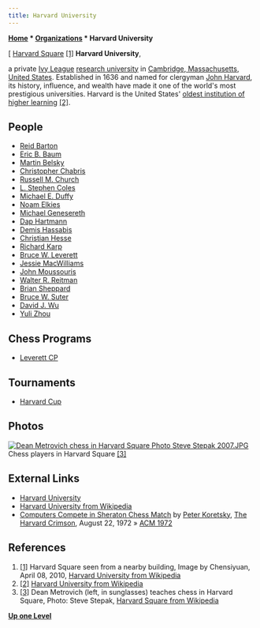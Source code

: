 ```yaml
---
title: Harvard University
---
```

**[Home](Home "Home") * [Organizations](Organizations "Organizations") * Harvard University**

\[ [Harvard Square](https://en.wikipedia.org/wiki/Harvard_Square) <a id="cite-note-1" href="#cite-ref-1">[1]</a>
**Harvard University**,

a private [Ivy League](https://en.wikipedia.org/wiki/Ivy_League) [research university](https://en.wikipedia.org/wiki/Research_university) in [Cambridge, Massachusetts](https://en.wikipedia.org/wiki/Cambridge,_Massachusetts), [United States](https://en.wikipedia.org/wiki/United_States).
Established in 1636 and named for clergyman [John Harvard](<https://en.wikipedia.org/wiki/John_Harvard_(clergyman)>), its history, influence, and wealth have made it one of the world's most prestigious universities. Harvard is the United States' [oldest institution of higher learning](https://en.wikipedia.org/wiki/Colonial_colleges) <a id="cite-note-2" href="#cite-ref-2">[2]</a>.

## People

- [Reid Barton](Reid_Barton "Reid Barton")
- [Eric B. Baum](Eric_B._Baum "Eric B. Baum")
- [Martin Belsky](Martin_Belsky "Martin Belsky")
- [Christopher Chabris](Christopher_Chabris "Christopher Chabris")
- [Russell M. Church](index.php?title=Russell_M._Church&action=edit&redlink=1 "Russell M. Church (page does not exist)")
- [L. Stephen Coles](L._Stephen_Coles "L. Stephen Coles")
- [Michael E. Duffy](index.php?title=Michael_E._Duffy&action=edit&redlink=1 "Michael E. Duffy (page does not exist)")
- [Noam Elkies](Noam_Elkies "Noam Elkies")
- [Michael Genesereth](Michael_Genesereth "Michael Genesereth")
- [Dap Hartmann](Dap_Hartmann "Dap Hartmann")
- [Demis Hassabis](Demis_Hassabis "Demis Hassabis")
- [Christian Hesse](Christian_Hesse "Christian Hesse")
- [Richard Karp](Richard_Karp "Richard Karp")
- [Bruce W. Leverett](Bruce_W._Leverett "Bruce W. Leverett")
- [Jessie MacWilliams](Mathematician#JMacWilliam "Mathematician")
- [John Moussouris](John_Moussouris "John Moussouris")
- [Walter R. Reitman](Walter_R._Reitman "Walter R. Reitman")
- [Brian Sheppard](Brian_Sheppard "Brian Sheppard")
- [Bruce W. Suter](Bruce_W._Suter "Bruce W. Suter")
- [David J. Wu](David_J._Wu "David J. Wu")
- [Yuli Zhou](Yuli_Zhou "Yuli Zhou")

## Chess Programs

- [Leverett CP](Leverett_CP "Leverett CP")

## Tournaments

- [Harvard Cup](Harvard_Cup "Harvard Cup")

## Photos

[![Dean Metrovich chess in Harvard Square Photo Steve Stepak 2007.JPG](https://upload.wikimedia.org/wikipedia/commons/thumb/3/32/Dean_Metrovich_chess_in_Harvard_Square_Photo_Steve_Stepak_2007.JPG/640px-Dean_Metrovich_chess_in_Harvard_Square_Photo_Steve_Stepak_2007.JPG)](https://en.wikipedia.org/wiki/Harvard_Square)
Chess players in Harvard Square <a id="cite-note-3" href="#cite-ref-3">[3]</a>

## External Links

- [Harvard University](https://www.harvard.edu/)
- [Harvard University from Wikipedia](https://en.wikipedia.org/wiki/Harvard_University)
- [Computers Compete in Sheraton Chess Match](http://www.thecrimson.com/article/1972/8/22/computers-compete-in-sheraton-chess-match/) by [Peter Koretsky](http://www.thecrimson.com/writer/1200913/Peter__Koretsky/), [The Harvard Crimson](https://en.wikipedia.org/wiki/The_Harvard_Crimson), August 22, 1972 » [ACM 1972](ACM_1972 "ACM 1972")

## References

1. <a id="cite-ref-1" href="#cite-note-1">[1]</a> Harvard Square seen from a nearby building, Image by Chensiyuan, April 08, 2010, [Harvard University from Wikipedia](https://en.wikipedia.org/wiki/Harvard_University)
1. <a id="cite-ref-2" href="#cite-note-2">[2]</a> [Harvard University from Wikipedia](https://en.wikipedia.org/wiki/Harvard_University)
1. <a id="cite-ref-3" href="#cite-note-3">[3]</a> Dean Metrovich (left, in sunglasses) teaches chess in Harvard Square, Photo: Steve Stepak, [Harvard Square from Wikipedia](https://en.wikipedia.org/wiki/Harvard_Square)

**[Up one Level](Organizations "Organizations")**

